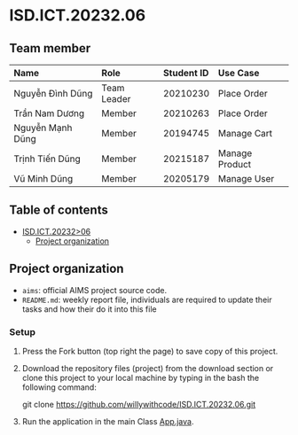 # ISD.ICT.20232.06

## Team member

| Name               | Role        | Student ID | Use Case        |
| :----------------- | :---------- | :--------- | :-------------- |
| Nguyễn Đình Dũng   | Team Leader | 20210230   | Place Order     |
| Trần Nam Dương     | Member      | 20210263   | Place Order     |
| Nguyễn Mạnh Dũng   | Member      | 20194745   | Manage Cart     |
| Trịnh Tiến Dũng    | Member      | 20215187   | Manage Product  |
| Vũ Minh Dũng       | Member      | 20205179   | Manage User     |


## Table of contents

- [ISD.ICT.20232>06](#isdict20232.06)
  - [Project organization](#project-organization)

## Project organization

- `aims`: official AIMS project source code.
- `README.md`: weekly report file, individuals are required to update their tasks and how their do it into this file

### Setup

1. Press the Fork button (top right the page) to save copy of this project.
2. Download the repository files (project) from the download section or clone this project to your local machine by typing in the bash the following command:

   git clone https://github.com/willywithcode/ISD.ICT.20232.06.git

3. Run the application in the main Class [App.java](/app/App.java).
